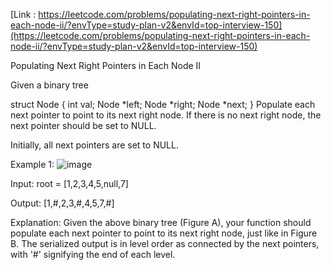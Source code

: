 [Link : https://leetcode.com/problems/populating-next-right-pointers-in-each-node-ii/?envType=study-plan-v2&envId=top-interview-150](https://leetcode.com/problems/populating-next-right-pointers-in-each-node-ii/?envType=study-plan-v2&envId=top-interview-150)

Populating Next Right Pointers in Each Node II

Given a binary tree

struct Node {
  int val;
  Node *left;
  Node *right;
  Node *next;
}
Populate each next pointer to point to its next right node. If there is no next right node, the next pointer should be set to NULL.

Initially, all next pointers are set to NULL.

 

Example 1:
![image](https://github.com/Viv0508/100-days-of-code/assets/95094911/c8b4a849-4892-4aa8-a016-cf5bd618aee9)


Input: root = [1,2,3,4,5,null,7]

Output: [1,#,2,3,#,4,5,7,#]

Explanation: Given the above binary tree (Figure A), your function should populate each next pointer to point to its next right node, just like in Figure B. The serialized output is in level order as connected by the next pointers, with '#' signifying the end of each level.
